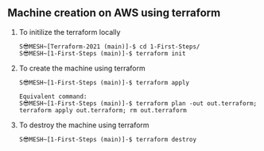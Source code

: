 ## Machine creation on AWS using terraform 

1. To initilize the terraform locally
    ```
    S😎MESH~[Terraform-2021 (main)]-$ cd 1-First-Steps/
    S😎MESH~[1-First-Steps (main)]-$ terraform init
    ```

2. To create the machine using terraform
    ```
    S😎MESH~[1-First-Steps (main)]-$ terraform apply

    Equivalent command:
    S😎MESH~[1-First-Steps (main)]-$ terraform plan -out out.terraform; terraform apply out.terraform; rm out.terraform
    ```

3. To destroy the machine using terraform
    ```
    S😎MESH~[1-First-Steps (main)]-$ terraform destroy
    ```
